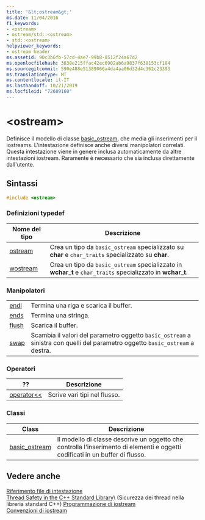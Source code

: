 ```yaml
---
title: '&lt;ostream&gt;'
ms.date: 11/04/2016
f1_keywords:
- <ostream>
- ostream/std::<ostream>
- std::<ostream>
helpviewer_keywords:
- ostream header
ms.assetid: 90c3b6fb-57cd-4ae7-99b8-8512f24a67d2
ms.openlocfilehash: 3838e215ffac42ec6902ab6a9837f638153cf184
ms.sourcegitcommit: 590e488e51389066a4da4aa06d32d4c362c23393
ms.translationtype: MT
ms.contentlocale: it-IT
ms.lasthandoff: 10/21/2019
ms.locfileid: "72689160"
---
```

# <a name="ltostreamgt"></a>&lt;ostream&gt;

Definisce il modello di classe [basic_ostream](../standard-library/basic-ostream-class.md), che media gli inserimenti per il iostreams. L'intestazione definisce anche diversi manipolatori correlati. Questa intestazione viene in genere inclusa automaticamente da altre intestazioni iostream. Raramente è necessario che sia inclusa direttamente dall'utente.

## <a name="syntax"></a>Sintassi

```cpp
#include <ostream>
```

### <a name="typedefs"></a>Definizioni typedef

|Nome del tipo|Descrizione|
|-|-|
|[ostream](../standard-library/ostream-typedefs.md#ostream)|Crea un tipo da `basic_ostream` specializzato su **char** e `char_traits` specializzato su **char**.|
|[wostream](../standard-library/ostream-typedefs.md#wostream)|Crea un tipo da `basic_ostream` specializzato in **wchar_t** e `char_traits` specializzato in **wchar_t**.|

### <a name="manipulators"></a>Manipolatori

|||
|-|-|
|[endl](../standard-library/ostream-functions.md#endl)|Termina una riga e scarica il buffer.|
|[ends](../standard-library/ostream-functions.md#ends)|Termina una stringa.|
|[flush](../standard-library/ostream-functions.md#flush)|Scarica il buffer.|
|[swap](../standard-library/ostream-functions.md#swap)|Scambia il valori del parametro oggetto `basic_ostream` a sinistra con quelli del parametro oggetto `basic_ostream` a destra.|

### <a name="operators"></a>Operatori

|??|Descrizione|
|-|-|
|[operator<<](../standard-library/ostream-operators.md#op_lt_lt)|Scrive vari tipi nel flusso.|

### <a name="classes"></a>Classi

|Class|Descrizione|
|-|-|
|[basic_ostream](../standard-library/basic-ostream-class.md)|Il modello di classe descrive un oggetto che controlla l'inserimento di elementi e oggetti codificati in un buffer di flusso.|

## <a name="see-also"></a>Vedere anche

[Riferimento file di intestazione](../standard-library/cpp-standard-library-header-files.md)\
[Thread Safety in the C++ Standard Library](../standard-library/thread-safety-in-the-cpp-standard-library.md)\ (Sicurezza dei thread nella libreria standard C++)
[Programmazione di iostream](../standard-library/iostream-programming.md)\
[Convenzioni di iostream](../standard-library/iostreams-conventions.md)
